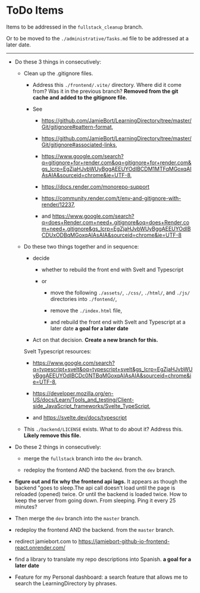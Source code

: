 # ToDo Items

Items to be addressed in the `fullstack_cleanup` branch.

Or to be moved to the `./administrative/Tasks.md` file to be addressed at a later date.

---

- Do these 3 things in consecutively:

  - Clean up the .gitignore files.

    - Address this `./frontend/.vite/` directory. Where did it come from? Was it in the previous branch? **Removed from the git cache and added to the gitignore file.**

    - See

      - https://github.com/JamieBort/LearningDirectory/tree/master/Git/gitignore#pattern-format,

      - https://github.com/JamieBort/LearningDirectory/tree/master/Git/gitignore#associated-links,

      - https://www.google.com/search?q=gitignore+for+render.com&oq=gitignore+for+render.com&gs_lcrp=EgZjaHJvbWUyBggAEEUYOdIBCDM1MTFqMGoxqAIAsAIA&sourceid=chrome&ie=UTF-8,

      - https://docs.render.com/monorepo-support

      - https://community.render.com/t/env-and-gitignore-with-render/12237,

      - and https://www.google.com/search?q=does+Render.com+need+.gitignore&oq=does+Render.com+need+.gitignore&gs_lcrp=EgZjaHJvbWUyBggAEEUYOdIBCDUxODBqMGoxqAIAsAIA&sourceid=chrome&ie=UTF-8

  - Do these two things together and in sequence:

    - decide

      - whether to rebuild the front end with Svelt and Typescript

      - or

        - move the following `./assets/`, `./css/`, `./html/`, and `./js/` directories into `./fontend/`,

        - remove the `./index.html` file,

        - and rebuild the front end with Svelt and Typescript at a later date **a goal for a later date**

    - Act on that decision. **Create a new branch for this.**

    Svelt Typescript resources:

    - https://www.google.com/search?q=typescript+svelt&oq=typescript+svelt&gs_lcrp=EgZjaHJvbWUyBggAEEUYOdIBCDc0NTBqMGoxqAIAsAIA&sourceid=chrome&ie=UTF-8,

    - https://developer.mozilla.org/en-US/docs/Learn/Tools_and_testing/Client-side_JavaScript_frameworks/Svelte_TypeScript,

    - and https://svelte.dev/docs/typescript

  - This `./backend/LICENSE` exists. What to do about it? Address this. **Likely remove this file.**

- Do these 2 things in consecutively:

  - merge the `fullstack` branch into the `dev` branch.

  - redeploy the frontend AND the backend. from the `dev` branch.

- **figure out and fix why the frontend api lags.** It appears as though the backend "goes to sleep.The api call doesn't load until the page is reloaded (opened) twice. Or until the backend is loaded twice. How to keep the server from going down. From sleeping. Ping it every 25 minutes?

- Then merge the `dev` branch into the `master` branch.

- redeploy the frontend AND the backend. from the `master` branch.

- redirect jamiebort.com to https://jamiebort-github-io-frontend-react.onrender.com/

- find a library to translate my repo descriptions into Spanish. **a goal for a later date**

- Feature for my Personal dashboard: a search feature that allows me to search the LearningDirectory by phrases.
